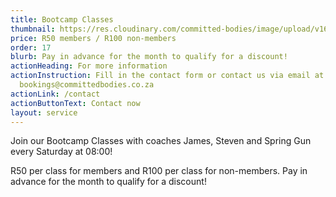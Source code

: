 ```yaml
---
title: Bootcamp Classes
thumbnail: https://res.cloudinary.com/committed-bodies/image/upload/v1642662265/services/Bootcamp-Every-Saturday-CommittedBodies-Benoni-scaled.png
price: R50 members / R100 non-members
order: 17
blurb: Pay in advance for the month to qualify for a discount!
actionHeading: For more information
actionInstruction: Fill in the contact form or contact us via email at
  bookings@committedbodies.co.za
actionLink: /contact
actionButtonText: Contact now
layout: service
---
```

J﻿oin our Bootcamp Classes with coaches James, Steven and Spring Gun every Saturday at 08:00!

R﻿50 per class for members and R100 per class for non-members. Pay in advance for the month to qualify for a discount!